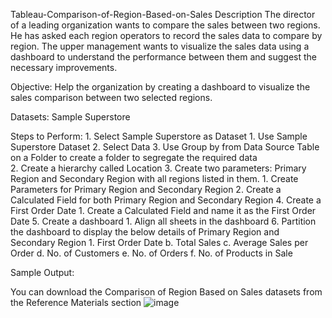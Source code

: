Tableau-Comparison-of-Region-Based-on-Sales
Description
The director of a leading organization wants to compare the sales between two regions. He has asked each region operators to record the sales data to compare by region. The upper management wants to visualize the sales data using a dashboard to understand the performance between them and suggest the necessary improvements.
 
Objective:
Help the organization by creating a dashboard to visualize the sales comparison between two selected regions.
 
Datasets:
Sample Superstore
 
Steps to Perform:
	1. Select Sample Superstore as Dataset 
		1. Use Sample Superstore Dataset
		2. Select Data
		3. Use Group by from Data Source Table on a Folder to create a folder to segregate the required data  
	2. Create a hierarchy called Location
	3. Create two parameters: Primary Region and Secondary Region with all regions listed in them.
		1. Create Parameters for Primary Region and Secondary Region
		2. Create a Calculated Field for both Primary Region and Secondary Region
	4. Create a First Order Date
		1. Create a Calculated Field and name it as the First Order Date
	5. Create a dashboard
		1. Align all sheets in the dashboard
	6. Partition the dashboard to display the below details of Primary Region and Secondary Region
		1. First Order Date
      b. Total Sales
      c. Average Sales per Order
      d. No. of Customers
      e. No. of Orders
      f. No. of Products in Sale
 
Sample Output:


 
You can download the Comparison of Region Based on Sales datasets from the Reference Materials section
![image](https://github.com/user-attachments/assets/58219583-ce86-4aa7-993b-a5b0d53a4390)
